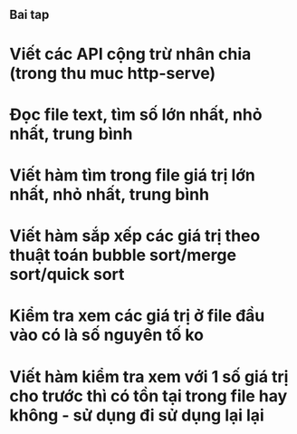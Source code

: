 ## Bai tap

# Viết các API cộng trừ nhân chia (trong thu muc http-serve)

# Đọc file text, tìm số lớn nhất, nhỏ nhất, trung bình
# Viết hàm tìm trong file giá trị lớn nhất, nhỏ nhất, trung bình
# Viết hàm sắp xếp các giá trị theo thuật toán bubble sort/merge sort/quick sort
# Kiểm tra xem các giá trị ở file đầu vào có là số nguyên tố ko
# Viết hàm kiểm tra xem với 1 số giá trị cho trước thì có tồn tại trong file hay không - sử dụng đi sử dụng lại lại

